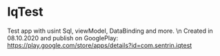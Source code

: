# IqTest

Test app with usint Sql, viewModel, DataBinding and more. \n
Created in 08.10.2020 and publish on GooglePlay: https://play.google.com/store/apps/details?id=com.sentrin.iqtest
